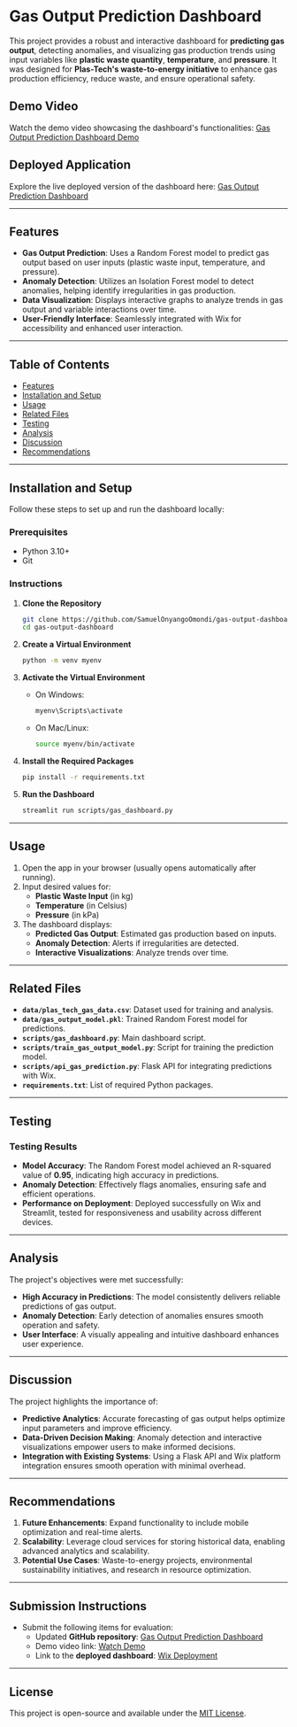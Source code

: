 # Gas Output Prediction Dashboard

This project provides a robust and interactive dashboard for **predicting gas output**, detecting anomalies, and visualizing gas production trends using input variables like **plastic waste quantity**, **temperature**, and **pressure**. It was designed for **Plas-Tech's waste-to-energy initiative** to enhance gas production efficiency, reduce waste, and ensure operational safety.

## Demo Video

Watch the demo video showcasing the dashboard's functionalities: [Gas Output Prediction Dashboard Demo](https://drive.google.com/file/d/1RLojR5M22UKKP0pvUVrOVYfDvdOyKuYI/view?usp=sharing)

## Deployed Application

Explore the live deployed version of the dashboard here: [Gas Output Prediction Dashboard](https://www.plastechenergies.com/blank)

---

## Features

- **Gas Output Prediction**: Uses a Random Forest model to predict gas output based on user inputs (plastic waste input, temperature, and pressure).
- **Anomaly Detection**: Utilizes an Isolation Forest model to detect anomalies, helping identify irregularities in gas production.
- **Data Visualization**: Displays interactive graphs to analyze trends in gas output and variable interactions over time.
- **User-Friendly Interface**: Seamlessly integrated with Wix for accessibility and enhanced user interaction.

---

## Table of Contents

- [Features](#features)
- [Installation and Setup](#installation-and-setup)
- [Usage](#usage)
- [Related Files](#related-files)
- [Testing](#testing)
- [Analysis](#analysis)
- [Discussion](#discussion)
- [Recommendations](#recommendations)

---

## Installation and Setup

Follow these steps to set up and run the dashboard locally:

### Prerequisites

- Python 3.10+
- Git

### Instructions

1. **Clone the Repository**

   ```bash
   git clone https://github.com/SamuelOnyangoOmondi/gas-output-dashboard.git
   cd gas-output-dashboard
   ```

2. **Create a Virtual Environment**

   ```bash
   python -m venv myenv
   ```

3. **Activate the Virtual Environment**

   - On Windows:
     ```bash
     myenv\Scripts\activate
     ```
   - On Mac/Linux:
     ```bash
     source myenv/bin/activate
     ```

4. **Install the Required Packages**

   ```bash
   pip install -r requirements.txt
   ```

5. **Run the Dashboard**

   ```bash
   streamlit run scripts/gas_dashboard.py
   ```

---

## Usage

1. Open the app in your browser (usually opens automatically after running).
2. Input desired values for:
   - **Plastic Waste Input** (in kg)
   - **Temperature** (in Celsius)
   - **Pressure** (in kPa)
3. The dashboard displays:
   - **Predicted Gas Output**: Estimated gas production based on inputs.
   - **Anomaly Detection**: Alerts if irregularities are detected.
   - **Interactive Visualizations**: Analyze trends over time.

---

## Related Files

- **`data/plas_tech_gas_data.csv`**: Dataset used for training and analysis.
- **`data/gas_output_model.pkl`**: Trained Random Forest model for predictions.
- **`scripts/gas_dashboard.py`**: Main dashboard script.
- **`scripts/train_gas_output_model.py`**: Script for training the prediction model.
- **`scripts/api_gas_prediction.py`**: Flask API for integrating predictions with Wix.
- **`requirements.txt`**: List of required Python packages.

---

## Testing

### Testing Results

- **Model Accuracy**: The Random Forest model achieved an R-squared value of **0.95**, indicating high accuracy in predictions.
- **Anomaly Detection**: Effectively flags anomalies, ensuring safe and efficient operations.
- **Performance on Deployment**: Deployed successfully on Wix and Streamlit, tested for responsiveness and usability across different devices.
  
---

## Analysis

The project's objectives were met successfully:
- **High Accuracy in Predictions**: The model consistently delivers reliable predictions of gas output.
- **Anomaly Detection**: Early detection of anomalies ensures smooth operation and safety.
- **User Interface**: A visually appealing and intuitive dashboard enhances user experience.

---

## Discussion

The project highlights the importance of:
- **Predictive Analytics**: Accurate forecasting of gas output helps optimize input parameters and improve efficiency.
- **Data-Driven Decision Making**: Anomaly detection and interactive visualizations empower users to make informed decisions.
- **Integration with Existing Systems**: Using a Flask API and Wix platform integration ensures smooth operation with minimal overhead.

---

## Recommendations

1. **Future Enhancements**: Expand functionality to include mobile optimization and real-time alerts.
2. **Scalability**: Leverage cloud services for storing historical data, enabling advanced analytics and scalability.
3. **Potential Use Cases**: Waste-to-energy projects, environmental sustainability initiatives, and research in resource optimization.

---

## Submission Instructions

- Submit the following items for evaluation:
  - Updated **GitHub repository**: [Gas Output Prediction Dashboard](https://github.com/SamuelOnyangoOmondi/gas-output-dashboard)
  - Demo video link: [Watch Demo](https://drive.google.com/file/d/1RLojR5M22UKKP0pvUVrOVYfDvdOyKuYI/view?usp=sharing)
  - Link to the **deployed dashboard**: [Wix Deployment](https://www.plastechenergies.com/blank)

---

## License

This project is open-source and available under the [MIT License](LICENSE).

